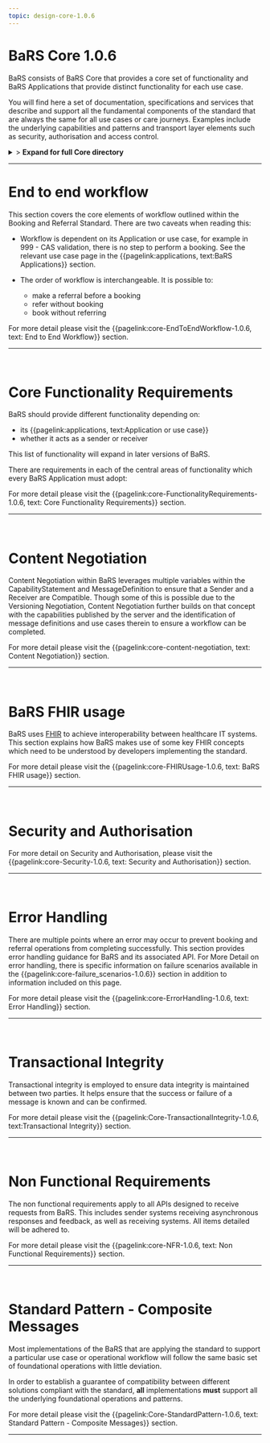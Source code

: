```yaml
---
topic: design-core-1.0.6
---
```


# BaRS Core 1.0.6

BaRS consists of BaRS Core that provides a core set of functionality and BaRS Applications that provide distinct functionality for each use case.

You will find here a set of documentation, specifications and services that describe and support all the fundamental components of the standard that are always the same for all use cases or care journeys. Examples include the underlying capabilities and patterns and transport layer elements such as security, authorisation and access control.

<details>
<summary>> <b class="barslink">Expand for full Core directory</b></summary>

&bull; {{pagelink:design-core-1.0.6 , text: Core 1.0.6}}</br>
&nbsp;&nbsp;&bull; {{pagelink:core-EndToEndWorkflow-1.0.6 , text:End to end workflow}}</br>
&nbsp;&nbsp;&nbsp;&nbsp;&bull; {{pagelink:core-EndToEndWorkflow-ServiceDiscovery-1.0.6 , text:Service Discovery}}</br>
&nbsp;&nbsp;&nbsp;&nbsp;&bull; {{pagelink:core-EndToEndWorkflow-BaRSAuth-1.0.6 , text:Authenticate with BaRS}}</br>
&nbsp;&nbsp;&nbsp;&nbsp;&bull; {{pagelink:core-EndToEndWorkflow-API-1.0.6 , text:BaRS FHIR API}}</br>
&nbsp;&nbsp;&nbsp;&nbsp;&bull; {{pagelink:core-EndToEndWorkflow-HTTPHeader-1.0.6 , text:HTTP Header}}</br>
&nbsp;&nbsp;&nbsp;&nbsp;&bull; {{pagelink:core-EndToEndWorkflow-Routing-1.0.6 , text:Routing}}</br>
&nbsp;&nbsp;&nbsp;&nbsp;&bull; {{pagelink:core-EndToEndWorkflow-Auth-1.0.6 , text:Authentication and Authorisation}}</br>
&nbsp;&nbsp;&nbsp;&nbsp;&bull; {{pagelink:core-EndToEndWorkflow-Transactional-Integrity-1.0.6 , text:Transactional Integrity}}</br>
&nbsp;&nbsp;&nbsp;&nbsp;&bull; {{pagelink:core-EndToEndWorkflow-HTTPResponseHeader-1.0.6 , text:HTTP Response Headers}}</br>
&nbsp;&nbsp;&nbsp;&nbsp;&bull; {{pagelink:core-EndToEndWorkflow-Processing-1.0.6 , text:Processing Requests}}</br>
&nbsp;&nbsp;&nbsp;&nbsp;&bull; {{pagelink:core-EndToEndWorkflow-Responses-1.0.6 , text:Responses}}</br>
&nbsp;&nbsp;&nbsp;&nbsp;&bull; {{pagelink:core-EndToEndWorkflow-ReversingRoles-1.0.6 , text:Reversing Roles}}</br>
&nbsp;&nbsp;&nbsp;&nbsp;&bull; {{pagelink:core-EndToEndWorkflow-AsyncWorkflow-1.0.6 , text:Asynchronous Workflow}}</br>
&nbsp;&nbsp;&bull; {{pagelink:core-FunctionalityRequirements-1.0.6 , text:Core Functionality Requirements.}}</br>
&nbsp;&nbsp;&nbsp;&nbsp;&bull; {{pagelink:core-FunctionalityRequirements-All-1.0.6 , text:All}}</br>
&nbsp;&nbsp;&nbsp;&nbsp;&bull; {{pagelink:core-FunctionalityRequirements-Caching-1.0.6 , text:Caching}}</br>
&nbsp;&nbsp;&nbsp;&nbsp;&bull; {{pagelink:core-FunctionalityRequirements-BookingSender-1.0.6 , text:Booking Sender}}</br>
&nbsp;&nbsp;&nbsp;&nbsp;&bull; {{pagelink:core-FunctionalityRequirements-BookingReceiver-1.0.6 , text:Booking Receiver}}</br>
&nbsp;&nbsp;&nbsp;&nbsp;&bull; {{pagelink:core-FunctionalityRequirements-ReferralSender-1.0.6 , text:Referral Sender}}</br>
&nbsp;&nbsp;&nbsp;&nbsp;&bull; {{pagelink:core-FunctionalityRequirements-ReferralReceiver-1.0.6 , text:Referral Receiver}}</br>
&nbsp;&nbsp;&bull; {{pagelink:core-FHIRUsage-1.0.6 , text:BaRS FHIR Usage}}</br>
&nbsp;&nbsp;&nbsp;&nbsp;&bull; {{pagelink:core-FHIRUsage-Framework-1.0.6 , text:Frameworks}}</br>
&nbsp;&nbsp;&nbsp;&nbsp;&bull; {{pagelink:core-FHIRUsage-REST-1.0.6 , text:REST}}</br>
&nbsp;&nbsp;&nbsp;&nbsp;&bull; {{pagelink:core-FHIRUsage-FHIR-Operations-1.0.6 , text:FHIR Operations}}</br>
&nbsp;&nbsp;&nbsp;&nbsp;&bull; {{pagelink:core-FHIRUsage-Process-Message-1.0.6 , text:$process-message}}</br>
&nbsp;&nbsp;&nbsp;&nbsp;&bull; {{pagelink:core-FHIRUsage-bundle-1.0.6 , text:Bundle}}</br>
&nbsp;&nbsp;&nbsp;&nbsp;&bull; {{pagelink:core-FHIRUsage-JourneyID-1.0.6 , text:Journey ID}}</br>
&nbsp;&nbsp;&nbsp;&nbsp;&bull; {{pagelink:core-FHIRUsage-Time-1.0.6 , text:How to handle times}}</br>
&nbsp;&nbsp;&nbsp;&nbsp;&bull; {{pagelink:core-FHIRUsage-LastUpdated-1.0.6 , text:LastUpdatedDate}}</br>
&nbsp;&nbsp;&bull; {{pagelink:core-Security-1.0.6 , text:Security and Authorisation}}</br>
&nbsp;&nbsp;&nbsp;&nbsp;&bull; {{pagelink:core-Security-Sender-1.0.6 , text:Sender}}</br>
&nbsp;&nbsp;&nbsp;&nbsp;&bull; {{pagelink:core-Security-Oauth-1.0.6 , text:OAuth Endpoints}}</br>
&nbsp;&nbsp;&nbsp;&nbsp;&bull; {{pagelink:core-Security-Receiver-1.0.6 , text:Receiver}}</br>
&nbsp;&nbsp;&nbsp;&nbsp;&bull; {{pagelink:core-Security-Auth-1.0.6 , text:Authorisation}}</br>
&nbsp;&nbsp;&bull; {{pagelink:core-ErrorHandling-1.0.6 , text:Error Handling}}</br>
&nbsp;&nbsp;&nbsp;&nbsp;&bull; {{pagelink:core-ErrorHandling-Overview-1.0.6 , text:Overview}}</br>
&nbsp;&nbsp;&nbsp;&nbsp;&bull; {{pagelink:core-ErrorHandling-IntS-1.0.6 , text:BaRS interactions(sending)}}</br>
&nbsp;&nbsp;&nbsp;&nbsp;&bull; {{pagelink:core-ErrorHandling-OpOut-1.0.6 , text:OperationOutcome Example}}</br>
&nbsp;&nbsp;&nbsp;&nbsp;&bull; {{pagelink:core-ErrorHandling-Diag-1.0.6 , text:Diagnostic Text}}</br>
&nbsp;&nbsp;&nbsp;&nbsp;&bull; {{pagelink:core-ErrorHandling-Examples-1.0.6 , text:Example Errors}}</br>
&nbsp;&nbsp;&nbsp;&nbsp;&bull; {{pagelink:core-ErrorHandling-SendResp-1.0.6 , text:Sender Responsibilities}}</br>
&nbsp;&nbsp;&nbsp;&nbsp;&bull; {{pagelink:core-ErrorHandling-IntR-1.0.6 , text:BaRs interactions(receiving)}}</br>
&nbsp;&nbsp;&nbsp;&nbsp;&bull; {{pagelink:core-ErrorHandling-RecResp-1.0.6 , text:Receiver responsibilities}}</br>
&nbsp;&nbsp;&nbsp;&nbsp;&bull; {{pagelink:core-failure_scenarios-1.0.6 , text:Failure Scenarios}}	 </br>
&nbsp;&nbsp;&bull; {{pagelink:Core-TransactionalIntegrity-1.0.6 , text:Transactional Integrity}}</br>
&nbsp;&nbsp;&nbsp;&nbsp;&bull; {{pagelink:Core-TransactionalIntegrity-Initial-1.0.6 , text:Initial Request}}</br>
&nbsp;&nbsp;&nbsp;&nbsp;&bull; {{pagelink:Core-TransactionalIntegrity-Update-1.0.6 , text:Sending an update}}</br>
&nbsp;&nbsp;&nbsp;&nbsp;&bull; {{pagelink:Core-TransactionalIntegrity-Feedback-1.0.6 , text:Feedback (response) requests}}</br>
&nbsp;&nbsp;&nbsp;&nbsp;&bull; {{pagelink:Core-TransactionalIntegrity-Retry-1.0.6 , text:Retry Scenario}}</br>
&nbsp;&nbsp;&nbsp;&nbsp;&bull; {{pagelink:Core-TransactionalIntegrity-Onward-1.0.6 , text:Onwards Referrals}}</br>
&nbsp;&nbsp;&nbsp;&nbsp;&bull; {{pagelink:Core-TransactionalIntegrity-retry-1.0.6 , text:Definition of a Retry}}</br>
&nbsp;&nbsp;&nbsp;&nbsp;&bull; {{pagelink:Core-TransactionalIntegrity-Receiver-1.0.6 , text:Receiver responsibilities}}</br>
&nbsp;&nbsp;&nbsp;&nbsp;&bull; {{pagelink:Core-TransactionalIntegrity-Sender-1.0.6 , text:Sender responsibilities}}</br>
&nbsp;&nbsp;&nbsp;&nbsp;&bull; {{pagelink:core-TIFailureScenarios-1.0.6 , text:Failure Scenarios}}</br>
&nbsp;&nbsp;&bull; {{pagelink:core-NFR-1.0.6 , text:Non functional Requirements}}</br>
&nbsp;&nbsp;&nbsp;&nbsp;&bull; {{pagelink:core-NFR-Requirements-1.0.6 , text:Requirements}}</br>
&nbsp;&nbsp;&nbsp;&nbsp;&bull; {{pagelink:core-NFR-Processing-Time-1.0.6 , text:Processing Times}}</br>
&nbsp;&nbsp;&bull; {{pagelink:Core-StandardPattern-1.0.6 , text:Standard Pattern - Composite Messages}}</br>
&nbsp;&nbsp;&nbsp;&nbsp;&bull; {{pagelink:core-SPComposites-1.0.6 , text:Standard Pattern for Composites}}</br>
&nbsp;&nbsp;&nbsp;&nbsp;&bull; {{pagelink:core-SPMessageHeader-1.0.6 , text:Message Headers}}</br>
&nbsp;&nbsp;&nbsp;&nbsp;&bull; {{pagelink:core-SPCancellation-1.0.6 , text:Cancellation}}</br>
&nbsp;&nbsp;&nbsp;&nbsp;&bull; {{pagelink:core-SPUseCaseCategories-1.0.6 , text:Use Case Categories}}</br>

</details>

<hr>




# End to end workflow
This section covers the core elements of workflow outlined within the Booking and Referral Standard. There are two caveats when reading this:

- Workflow is dependent on its Application or use case, for example in 999 - CAS validation, there is no step to perform a booking. See the relevant use case page in the 
{{pagelink:applications, text:BaRS Applications}} section. 


- The order of workflow is interchangeable. It is possible to:
    - make a referral before a booking
    - refer without booking
    - book without referring

For more detail please visit the {{pagelink:core-EndToEndWorkflow-1.0.6, text: End to End Workflow}} section.

<hr>
<br>


# Core Functionality Requirements
BaRS should provide different functionality depending on:

- its {{pagelink:applications, text:Application or use case}}
- whether it acts as a sender or receiver


This list of functionality will expand in later versions of BaRS.

There are requirements in each of the central areas of functionality which every BaRS Application must adopt:

For more detail please visit the {{pagelink:core-FunctionalityRequirements-1.0.6, text: Core Functionality Requirements}} section.

<hr>
<br>

# Content Negotiation

Content Negotiation within BaRS leverages multiple variables within the CapabilityStatement and MessageDefinition to ensure that a Sender and a Receiver are Compatible. Though some of this is possible due to the Versioning Negotiation, Content Negotiation further builds on that concept with the capabilities published by the server and the identification of message definitions and use cases therein to ensure a workflow can be completed. 

For more detail please visit the {{pagelink:core-content-negotiation, text: Content Negotiation}} section.

<hr>
<br>

# BaRS FHIR usage
BaRS uses [FHIR](https://digital.nhs.uk/services/fhir-uk-core) to achieve interoperability between healthcare IT systems. This section explains how BaRS makes use of some key FHIR concepts which need to be understood by developers implementing the standard.  

For more detail please visit the {{pagelink:core-FHIRUsage-1.0.6, text: BaRS FHIR usage}} section.

<hr>
<br>

# Security and Authorisation

For more detail on Security and Authorisation, please visit the {{pagelink:core-Security-1.0.6, text: Security and Authorisation}} section.

<hr>
<br>

# Error Handling
There are multiple points where an error may occur to prevent booking and referral operations from completing successfully. This section provides error handling guidance for BaRS and its associated API. For More Detail on error handling, there is specific information on failure scenarios available in the {{pagelink:core-failure_scenarios-1.0.6}} section in addition to information included on this page.

For more detail please visit the {{pagelink:core-ErrorHandling-1.0.6, text: Error Handling}}  section.

<hr>
<br>

# Transactional Integrity
Transactional integrity is employed to ensure data integrity is maintained between two parties. It helps ensure that the success or failure of a message is known and can be confirmed. 

For more detail please visit the {{pagelink:Core-TransactionalIntegrity-1.0.6, text:Transactional Integrity}} section.

<hr>
<br>

# Non Functional Requirements

The non functional requirements apply to all APIs designed to receive requests from BaRS. This includes sender systems receiving asynchronous responses and feedback, as well as receiving systems. All items detailed will be adhered to.

For more detail please visit the {{pagelink:core-NFR-1.0.6, text: Non Functional Requirements}} section.

<hr>
<br>

# Standard Pattern - Composite Messages
Most implementations of the BaRS that are applying the standard to support a particular use case or operational workflow will follow the same basic set of foundational operations with little deviation. 

In order to establish a guarantee of compatibility between different solutions compliant with the standard, **all** implementations **must** support all the underlying foundational operations and patterns.

For more detail please visit the {{pagelink:Core-StandardPattern-1.0.6, text: Standard Pattern - Composite Messages}} section.

<hr>
<br>
